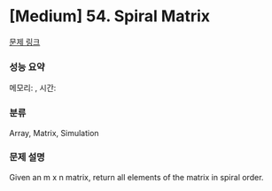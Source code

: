 # [Medium] 54. Spiral Matrix

[문제 링크](https://leetcode.com/problems/spiral-matrix/description/) 

### 성능 요약

메모리: , 시간: 

### 분류

Array, Matrix, Simulation

### 문제 설명

<p>Given an m x n matrix, return all elements of the matrix in spiral order.</p>
